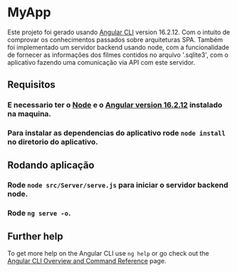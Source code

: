 # MyApp

Este projeto foi gerado usando [Angular CLI](https://github.com/angular/angular-cli) version 16.2.12. Com o intuito de comprovar os conhecimentos passados sobre arquiteturas SPA. Também foi implementado um servidor backend usando node, com a funcionalidade de fornecer as informações dos filmes contidos no arquivo '.sqlite3', com o aplicativo fazendo uma comunicação via API com este servidor.

## Requisitos

### E necessario ter o [Node](https://nodejs.org/en/download) e o [Angular version 16.2.12](https://github.com/angular/angular-cli) instalado na maquina. 
### Para instalar as dependencias do aplicativo rode `node install` no diretorio do aplicativo.

## Rodando aplicação
### Rode `node src/Server/serve.js` para iniciar o servidor backend node.
### Rode `ng serve -o`.
## Further help

To get more help on the Angular CLI use `ng help` or go check out the [Angular CLI Overview and Command Reference](https://angular.io/cli) page.
